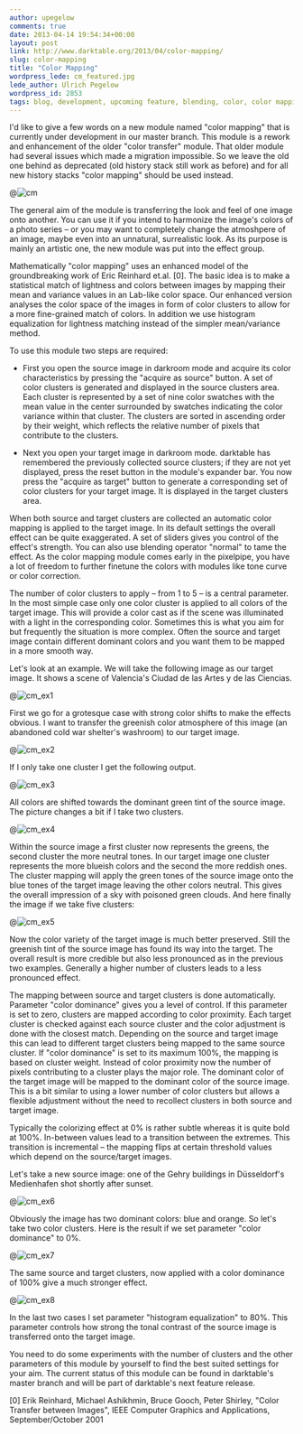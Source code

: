```yaml
---
author: upegelow
comments: true
date: 2013-04-14 19:54:34+00:00
layout: post
link: http://www.darktable.org/2013/04/color-mapping/
slug: color-mapping
title: "Color Mapping"
wordpress_lede: cm_featured.jpg
lede_author: Ulrich Pegelow
wordpress_id: 2853
tags: blog, development, upcoming feature, blending, color, color mapping, Lab, tutorial
---
```


I'd like to give a few words on a new module named "color mapping" that is currently under development in our master branch. This module is a rework and enhancement of the older "color transfer" module. That older module had several issues which made a migration impossible. So we leave the old one behind as deprecated (old history stack still work as before) and for all new history stacks "color mapping" should be used instead.

@![cm](cm.jpg)

The general aim of the module is transferring the look and feel of one image onto another. You can use it if you intend to harmonize the image's colors of a photo series&nbsp;– or you may want to completely change the atmoshpere of an image, maybe even into an unnatural, surrealistic look. As its purpose is mainly an artistic one, the new module was put into the effect group.

Mathematically "color mapping" uses an enhanced model of the groundbreaking work of Eric Reinhard et.al. [0]. The basic idea is to make a statistical match of lightness and colors between images by mapping their mean and variance values in an Lab-like color space. Our enhanced version analyses the color space of the images in form of color clusters to allow for a more fine-grained match of colors. In addition we use histogram equalization for lightness matching instead of the simpler mean/variance method.

To use this module two steps are required:

* First you open the source image in darkroom mode and acquire its color characteristics by pressing the "acquire as source" button. A set of color clusters is generated and displayed in the source clusters area. Each cluster is represented by a set of nine color swatches with the mean value in the center surrounded by swatches indicating the color variance within that cluster. The clusters are sorted in ascending order by their weight, which reflects the relative number of pixels that contribute to the clusters.

* Next you open your target image in darkroom mode. darktable has remembered the previously collected source clusters; if they are not yet displayed, press the reset button in the module's expander bar. You now press the "acquire as target" button to generate a corresponding set of color clusters for your target image. It is displayed in the target clusters area.

When both source and target clusters are collected an automatic color mapping is applied to the target image. In its default settings the overall effect can be quite exaggerated. A set of sliders gives you control of the effect's strength. You can also use blending operator "normal" to tame the effect. As the color mapping module comes early in the pixelpipe, you have a lot of freedom to further finetune the colors with modules like tone curve or color correction.

The number of color clusters to apply&nbsp;– from 1 to 5&nbsp;– is a central parameter. In the most simple case only one color cluster is applied to all colors of the target image. This will provide a color cast as if the scene was illuminated with a light in the corresponding color. Sometimes this is what you aim for but frequently the situation is more complex. Often the source and target image contain different dominant colors and you want them to be mapped in a more smooth way.

Let's look at an example. We will take the following image as our target image. It shows a scene of Valencia's Ciudad de las Artes y de las Ciencias.

@![cm_ex1](cm_ex1.jpg)

First we go for a grotesque case with strong color shifts to make the effects obvious. I want to transfer the greenish color atmosphere of this image (an abandoned cold war shelter's washroom) to our target image.

@![cm_ex2](cm_ex2.jpg)

If I only take one cluster I get the following output.

@![cm_ex3](cm_ex3.jpg)

All colors are shifted towards the dominant green tint of the source image. The picture changes a bit if I take two clusters.

@![cm_ex4](cm_ex4.jpg)

Within the source image a first cluster now represents the greens, the second cluster the more neutral tones. In our target image one cluster represents the more blueish colors and the second the more reddish ones. The cluster mapping will apply the green tones of the source image onto the blue tones of the target image leaving the other colors neutral. This gives the overall impression of a sky with poisoned green clouds. And here finally the image if we take five clusters:

@![cm_ex5](cm_ex5.jpg)

Now the color variety of the target image is much better preserved. Still the greenish tint of the source image has found its way into the target. The overall result is more credible but also less pronounced as in the previous two examples. Generally a higher number of clusters leads to a less pronounced effect.

The mapping between source and target clusters is done automatically. Parameter "color dominance" gives you a level of control. If this parameter is set to zero, clusters are mapped according to color proximity. Each target cluster is checked against each source cluster and the color adjustment is done with the closest match. Depending on the source and target image this can lead to different target clusters being mapped to the same source cluster. If "color dominance" is set to its maximum 100%, the mapping is based on cluster weight. Instead of color proximity now the number of pixels contributing to a cluster plays the major role. The dominant color of the target image will be mapped to the dominant color of the source image. This is a bit similar to using a lower number of color clusters but allows a flexible adjustment without the need to recollect clusters in both source and target image.

Typically the colorizing effect at 0% is rather subtle whereas it is quite bold at 100%. In-between values lead to a transition between the extremes. This transition is incremental&nbsp;– the mapping flips at certain threshold values which depend on the source/target images.

Let's take a new source image: one of the Gehry buildings in Düsseldorf's Medienhafen shot shortly after sunset.

@![cm_ex6](cm_ex6.jpg)

Obviously the image has two dominant colors: blue and orange. So let's take two color clusters. Here is the result if we set parameter "color dominance" to 0%.

@![cm_ex7](cm_ex7.jpg)

The same source and target clusters, now applied with a color dominance of 100% give a much stronger effect.

@![cm_ex8](cm_ex8.jpg)

In the last two cases I set parameter "histogram equalization" to 80%. This parameter controls how strong the tonal contrast of the source image is transferred onto the target image.

You need to do some experiments with the number of clusters and the other parameters of this module by yourself to find the best suited settings for your aim. The current status of this module can be found in darktable's master branch and will be part of darktable's next feature release.

[0] Erik Reinhard, Michael Ashikhmin, Bruce Gooch, Peter Shirley, "Color Transfer between Images", IEEE Computer Graphics and Applications, September/October 2001
